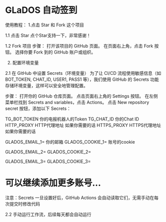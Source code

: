 # GLaDOS 自动签到  
使用教程：
1.点击 Star 和 Fork 这个项目

1.1 点击 Star
点个Star支持一下，非常感谢！

1.2 Fork 项目
步骤：
打开该项目的 GitHub 页面。
在页面右上角，点击 Fork 按钮。
选择你要 Fork 到的 GitHub 账户或组织。

2. 配置环境变量

2.1 在 GitHub 中设置 Secrets（环境变量）
为了让 CI/CD 流程使用敏感信息（如 BOT_TOKEN, CHAT_ID, USER1, PASS1 等），我们使用 GitHub 的 Secrets 功能存储环境变量，这样可以安全地管理配置。

步骤：
打开你的 GitHub 仓库页面。
点击页面右上角的 Settings 按钮。
在左侧菜单栏找到 Secrets and variables，点击 Actions。
点击 New repository secret 按钮，添加以下 Secrets：

TG_BOT_TOKEN  你的电报机器人的Token
TG_CHAT_ID    你的Chat ID 
HTTP_PROXY    HTTP代理地址 如果你需要的话
HTTPS_PROXY   HTTPS代理地址 如果你需要的话

GLADOS_EMAIL_1=   你的邮箱
GLADOS_COOKIE_1=  账号的cookie

GLADOS_EMAIL_2=
GLADOS_COOKIE_2=

GLADOS_EMAIL_3=
GLADOS_COOKIE_3=

# 可以继续添加更多账号...

注意：Secrets 一旦设置好后，GitHub Actions 会自动读取它们，无需手动在每次提交时修改代码


2.2 手动运行工作流，后续每天都会自动运行
